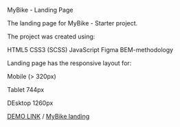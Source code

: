 MyBike - Landing Page

The landing page for MyBike - Starter project.

The project was created using:

HTML5
CSS3 (SCSS)
JavaScript
Figma
BEM-methodology

Landing page has the responsive layout for:

Mobile (> 320px)

Tablet 744px

DEsktop 1260px

[DEMO LINK](https://romanhrytsiuk.github.io/MyBike-landing/) /
[MyBike landing](https://github.com/RomanHrytsiuk/MyBike-landing/tree/develop)

